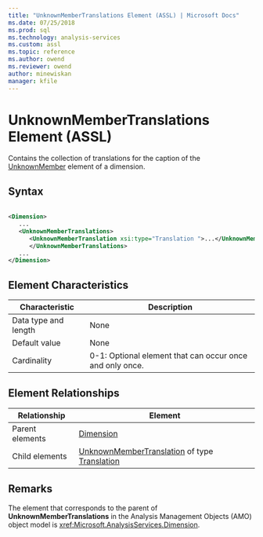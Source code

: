 ```yaml
---
title: "UnknownMemberTranslations Element (ASSL) | Microsoft Docs"
ms.date: 07/25/2018
ms.prod: sql
ms.technology: analysis-services
ms.custom: assl
ms.topic: reference
ms.author: owend
ms.reviewer: owend
author: minewiskan
manager: kfile
---
```

# UnknownMemberTranslations Element (ASSL)

  Contains the collection of translations for the caption of the [UnknownMember](../properties/unknownmember-element-assl.md) element of a dimension.  
  
## Syntax  
  
```xml  
  
<Dimension>  
   ...  
   <UnknownMemberTranslations>  
      <UnknownMemberTranslation xsi:type="Translation ">...</UnknownMemberTranslation>  
      </UnknownMemberTranslations>  
   ...  
</Dimension>  
```  
  
## Element Characteristics  
  
|Characteristic|Description|  
|--------------------|-----------------|  
|Data type and length|None|  
|Default value|None|  
|Cardinality|0-1: Optional element that can occur once and only once.|  
  
## Element Relationships  
  
|Relationship|Element|  
|------------------|-------------|  
|Parent elements|[Dimension](../objects/dimension-element-assl.md)|  
|Child elements|[UnknownMemberTranslation](../objects/unknownmembertranslation-element-assl.md) of type [Translation](../data-type/translation-data-type-assl.md)|  
  
## Remarks  
 The element that corresponds to the parent of **UnknownMemberTranslations** in the Analysis Management Objects (AMO) object model is <xref:Microsoft.AnalysisServices.Dimension>.  
